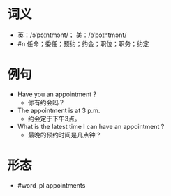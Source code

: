 # 词义
- 英：/əˈpɔɪntmənt/； 美：/əˈpɔɪntmənt/
- #n 任命；委任；预约；约会；职位；职务；约定
# 例句
- Have you an appointment ?
	- 你有约会吗？
- The appointment is at 3 p.m.
	- 约会定于下午3点。
- What is the latest time I can have an appointment ?
	- 最晚的预约时间是几点钟？
# 形态
- #word_pl appointments
